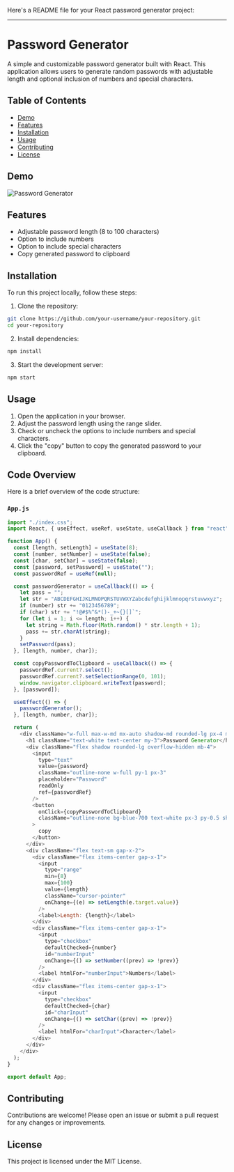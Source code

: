 Here's a README file for your React password generator project:

---

# Password Generator

A simple and customizable password generator built with React. This application allows users to generate random passwords with adjustable length and optional inclusion of numbers and special characters.

## Table of Contents

- [Demo](#demo)
- [Features](#features)
- [Installation](#installation)
- [Usage](#usage)
- [Contributing](#contributing)
- [License](#license)

## Demo

![Password Generator](path/to/demo-image.png)

## Features

- Adjustable password length (8 to 100 characters)
- Option to include numbers
- Option to include special characters
- Copy generated password to clipboard

## Installation

To run this project locally, follow these steps:

1. Clone the repository:

```sh
git clone https://github.com/your-username/your-repository.git
cd your-repository
```

2. Install dependencies:

```sh
npm install
```

3. Start the development server:

```sh
npm start
```

## Usage

1. Open the application in your browser.
2. Adjust the password length using the range slider.
3. Check or uncheck the options to include numbers and special characters.
4. Click the "copy" button to copy the generated password to your clipboard.

## Code Overview

Here is a brief overview of the code structure:

### `App.js`

```javascript
import "./index.css";
import React, { useEffect, useRef, useState, useCallback } from "react";

function App() {
  const [length, setLength] = useState(8);
  const [number, setNumber] = useState(false);
  const [char, setChar] = useState(false);
  const [password, setPassword] = useState("");
  const passwordRef = useRef(null);

  const passwordGenerator = useCallback(() => {
    let pass = "";
    let str = "ABCDEFGHIJKLMNOPQRSTUVWXYZabcdefghijklmnopqrstuvwxyz";
    if (number) str += "0123456789";
    if (char) str += "!@#$%^&*()-_+~{}[]`";
    for (let i = 1; i <= length; i++) {
      let string = Math.floor(Math.random() * str.length + 1);
      pass += str.charAt(string);
    }
    setPassword(pass);
  }, [length, number, char]);

  const copyPasswordToClipboard = useCallback(() => {
    passwordRef.current?.select();
    passwordRef.current?.setSelectionRange(0, 101);
    window.navigator.clipboard.writeText(password);
  }, [password]);

  useEffect(() => {
    passwordGenerator();
  }, [length, number, char]);

  return (
    <div className="w-full max-w-md mx-auto shadow-md rounded-lg px-4 my-16 p-3 bg-gray-700 text-orange-500">
      <h1 className="text-white text-center my-3">Password Generator</h1>
      <div className="flex shadow rounded-lg overflow-hidden mb-4">
        <input
          type="text"
          value={password}
          className="outline-none w-full py-1 px-3"
          placeholder="Password"
          readOnly
          ref={passwordRef}
        />
        <button
          onClick={copyPasswordToClipboard}
          className="outline-none bg-blue-700 text-white px-3 py-0.5 shrink-0"
        >
          copy
        </button>
      </div>
      <div className="flex text-sm gap-x-2">
        <div className="flex items-center gap-x-1">
          <input
            type="range"
            min={8}
            max={100}
            value={length}
            className="cursor-pointer"
            onChange={(e) => setLength(e.target.value)}
          />
          <label>Length: {length}</label>
        </div>
        <div className="flex items-center gap-x-1">
          <input
            type="checkbox"
            defaultChecked={number}
            id="numberInput"
            onChange={() => setNumber((prev) => !prev)}
          />
          <label htmlFor="numberInput">Numbers</label>
        </div>
        <div className="flex items-center gap-x-1">
          <input
            type="checkbox"
            defaultChecked={char}
            id="charInput"
            onChange={() => setChar((prev) => !prev)}
          />
          <label htmlFor="charInput">Character</label>
        </div>
      </div>
    </div>
  );
}

export default App;
```

## Contributing

Contributions are welcome! Please open an issue or submit a pull request for any changes or improvements.

## License

This project is licensed under the MIT License.
